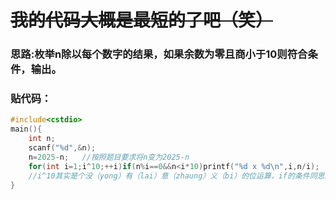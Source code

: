 # ~~我的代码大概是最短的了吧（笑）~~
### 思路:枚举n除以每个数字的结果，如果余数为零且商小于10则符合条件，输出。
### 贴代码：
```cpp
#include<cstdio>
main(){
	int n;
	scanf("%d",&n);
	n=2025-n;	//按照题目要求将n变为2025-n
	for(int i=1;i^10;++i)if(n%i==0&&n<i*10)printf("%d x %d\n",i,n/i);
    //i^10其实是个没（yong）有（lai）意（zhaung）义（bi）的位运算，if的条件同思路。
}
```